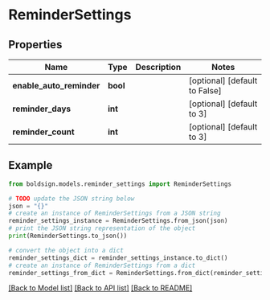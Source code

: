 # ReminderSettings


## Properties

Name | Type | Description | Notes
------------ | ------------- | ------------- | -------------
**enable_auto_reminder** | **bool** |  | [optional] [default to False]
**reminder_days** | **int** |  | [optional] [default to 3]
**reminder_count** | **int** |  | [optional] [default to 3]

## Example

```python
from boldsign.models.reminder_settings import ReminderSettings

# TODO update the JSON string below
json = "{}"
# create an instance of ReminderSettings from a JSON string
reminder_settings_instance = ReminderSettings.from_json(json)
# print the JSON string representation of the object
print(ReminderSettings.to_json())

# convert the object into a dict
reminder_settings_dict = reminder_settings_instance.to_dict()
# create an instance of ReminderSettings from a dict
reminder_settings_from_dict = ReminderSettings.from_dict(reminder_settings_dict)
```
[[Back to Model list]](../README.md#documentation-for-models) [[Back to API list]](../README.md#documentation-for-api-endpoints) [[Back to README]](../README.md)


